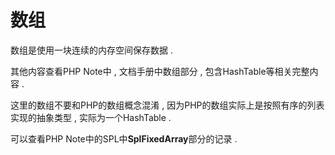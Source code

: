# 数组

数组是使用一块连续的内存空间保存数据 .

其他内容查看PHP Note中 , 文档手册中数组部分 , 包含HashTable等相关完整内容 .

这里的数组不要和PHP的数组概念混淆 , 因为PHP的数组实际上是按照有序的列表实现的抽象类型 , 实际为一个HashTable .

可以查看PHP Note中的SPL中**SplFixedArray**部分的记录 .

